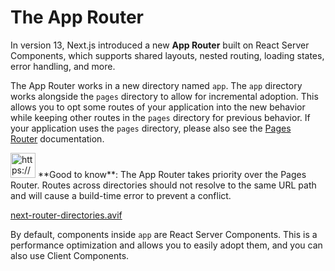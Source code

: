 # The App Router

In version 13, Next.js introduced a new **App Router** built on React Server Components, which supports shared layouts, nested routing, loading states, error handling, and more.

The App Router works in a new directory named `app`. The `app` directory works alongside the `pages` directory to allow for incremental adoption. This allows you to opt some routes of your application into the new behavior while keeping other routes in the `pages` directory for previous behavior. If your application uses the `pages` directory, please also see the [Pages Router](https://nextjs.org/docs/pages/building-your-application/routing) documentation.

<aside>
<img src="https://www.notion.so/icons/new-alert_yellow.svg" alt="https://www.notion.so/icons/new-alert_yellow.svg" width="40px" /> **Good to know**: The App Router takes priority over the Pages Router. Routes across directories should not resolve to the same URL path and will cause a build-time error to prevent a conflict.

</aside>

[next-router-directories.avif](The%20App%20Router%201b2aeacbb299810ea9a3f51a1779a75a/next-router-directories.avif)

By default, components inside `app` are React Server Components. This is a performance optimization and allows you to easily adopt them, and you can also use Client Components.